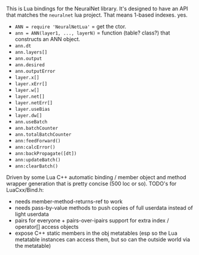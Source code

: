 This is Lua bindings for the NeuralNet library.
It's designed to have an API that matches the `neuralnet` lua project.
That means 1-based indexes.  yes.

- `ANN = require 'NeuralNetLua'` = get the ctor.
- `ann = ANN(layer1, ..., layerN)` = function (table? class?) that constructs an ANN object.
- `ann.dt`
- `ann.layers[]`
- `ann.output`
- `ann.desired`
- `ann.outputError`
- `layer.x[]`
- `layer.xErr[]`
- `layer.w[]`
- `layer.net[]`
- `layer.netErr[]`
- `layer.useBias`
- `layer.dw[]`
- `ann.useBatch`
- `ann.batchCounter`
- `ann.totalBatchCounter`
- `ann:feedForward()`
- `ann:calcError()`
- `ann:backPropagate([dt])`
- `ann:updateBatch()`
- `ann:clearBatch()`

Driven by some Lua C++ automatic binding / member object and method wrapper generation that is pretty concise (500 loc or so).
TODO's for LuaCxx/Bind.h:
- needs member-method-returns-ref to work
- needs pass-by-value methods to push copies of full userdata instead of light userdata
- pairs for everyone + pairs-over-ipairs support for extra index / operator[] access objects
- expose C++ static members in the obj metatables (esp so the Lua metatable instances can access them, but so can the outside world via the metatable)
